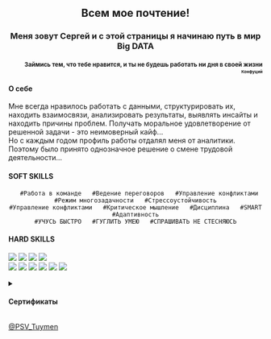 <h2 align="center">Всем мое почтение!</a></h2>
<h3 align="center">Меня зовут Сергей и с этой страницы я начинаю путь в мир Big DATA</h3>
<h4 align="right"><sub>Займись тем, что тебе нравится, 
и ты не будешь работать ни дня в своей жизни<sub><br>
<sub>Конфуций<sub></h4>
<h4 align="left">О себе</h4>
Мне всегда нравилось работать с данными, структурировать их, находить взаимосвязи, анализировать результаты, выявлять инсайты и находить причины проблем. Получать моральное удовлетворение от решенной задачи - это неимоверный кайф...<br> Но с каждым годом профиль работы отдалял меня от аналитики.  Поэтому было принято однозначное решение о смене трудовой деятельности...<br>
<h4 align="left">SOFT SKILLS</h4>
<div align="center"> <pre><code class="language-c">  #Работа в команде   #Ведение переговоров   #Управление конфликтами   #Режим многозадачности   #Стрессоустойчивость
#Управление конфликтами   #Критическое мышление   #Дисциплина   #SMART   #Адаптивность
#УЧУСЬ БЫСТРО   #ГУГЛИТЬ УМЕЮ   #СПРАШИВАТЬ НЕ СТЕСНЯЮСЬ</div></code></pre>

<h4 align="left">HARD SKILLS</h4>
  
![](https://img.shields.io/badge/Excel-+++++-4AB197)
![](https://img.shields.io/badge/Google_Sheets-+++++-4AB197)
![](https://img.shields.io/badge/SQL-+++-4AB197)
![](https://img.shields.io/badge/PostgreSQL-+++-4AB197)  
![](https://img.shields.io/badge/Python-++-4AB197)
![](https://img.shields.io/badge/PANDAS-++-4AB197)
![](https://img.shields.io/badge/Spark-++-4AB197)
![](https://img.shields.io/badge/Matplotlib-++-4AB197)
![](https://img.shields.io/badge/PowerBI-+++-4AB197)
![](https://img.shields.io/badge/Tableau-+++-4AB197)

<details>
 <summary><h4>Сертификаты</h4></summary
   
_на хлеб их не намажешь, на стены не приклеишь... А здесь самое место_ :trophy:
   
* <a href="https://user-images.githubusercontent.com/108893866/178805008-3271004f-620e-4d35-8780-016e91f8bbf9.png" target="_blank">Основы аналитики</a><br>
* <a href="https://user-images.githubusercontent.com/108893866/178802880-25e0ec5a-51aa-4080-a9ee-72267102b581.png" target="_blank">BIG DATA с нуля</a><br>  
* <a href="https://user-images.githubusercontent.com/108893866/178803320-2836a72e-e9a6-439e-9dcb-3de27d67ad11.png" target="_blank">DataVizArt</a><br>  
* <a href="https://user-images.githubusercontent.com/108893866/178804803-2f5dfc56-0880-4025-ac80-91be62d7f92e.png" target="_blank">SQL и получение данных</a><br>  
* <a href="https://user-images.githubusercontent.com/108893866/178804864-4f183477-1651-4cb0-b709-18c04732bc39.png" target="_blank">Метрики, гипотезы</a><br>
* <a href="https://user-images.githubusercontent.com/108893866/178999923-84e9f74b-4943-4951-a18b-0c5d642c0487.png" target="_blank">Управление проектами по анализу данных</a>
</details>

[@PSV_Tuymen](http://t-do.ru/PSV_Tuymen "Telegram channel")

<!--
**PetrukhinSergey/PetrukhinSergey** is a ✨ _special_ ✨ repository because its `README.md` (this file) appears on your GitHub profile.

Here are some ideas to get you started:

- 🔭 I’m currently working on ...
- 🌱 I’m currently learning ...
- 👯 I’m looking to collaborate on ...
- 🤔 I’m looking for help with ...
- 💬 Ask me about ...
- 📫 How to reach me: ...
- 😄 Pronouns: ...
- ⚡ Fun fact: ...
-->
